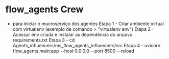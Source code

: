 # flow_agents Crew

* para iniciar o mucroserviço dos agentes
Etapa 1 - Criar ambiente virtual com virtualenv (exemplo de comando > "virtualenv env")
Etapa 2 - Acessar env criada e instalar as dependência do arquivo requirements.txt
Etapa 3 - cd Agents_influencers/ms_flow_agents_influencers/src
Etapa 4 - uvicorn flow_agents.main:app --host 0.0.0.0 --port 8500 --reload


